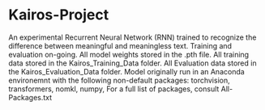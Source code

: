 # Kairos-Project
An experimental Recurrent Neural Network (RNN) trained to recognize the difference between meaningful and meaningless text. Training and evaluation on-going.
All model weights stored in the .pth file. All training data stored in the Kairos_Training_Data folder. All Evaluation data stored in the Kairos_Evaluation_Data folder.
Model originally run in an Anaconda environemnt with the following non-default packages:
torchvision,
transformers,
nomkl,
numpy, 
For a full list of packages, consult All-Packages.txt
